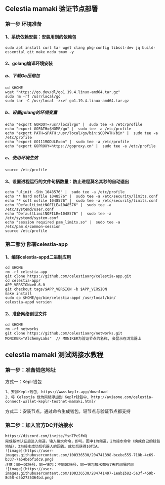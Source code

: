 ## Celestia mamaki 验证节点部署

### 第一步 环境准备

#### 1、系统依赖安装：安装用到的依赖包

    sudo apt install curl tar wget clang pkg-config libssl-dev jq build-essential git make ncdu tmux -y

#### 2、golang编译环境安装

##### a、下载Go压缩包

    cd $HOME
    wget "https://go.dev/dl/go1.19.4.linux-amd64.tar.gz"
    sudo rm -rf /usr/local/go
    sudo tar -C /usr/local -zxvf go1.19.4.linux-amd64.tar.gz

##### b、设置golang的环境变量

    echo "export GOROOT=/usr/local/go" |  sudo tee -a /etc/profile
    echo "export GOPATH=$HOME/go" |  sudo tee -a /etc/profile
    echo "export PATH=$PATH:/usr/local/go/bin:$GOPATH/bin" |  sudo tee -a /etc/profile
    echo "export GO111MODULE=on" |  sudo tee -a /etc/profile
    echo "export GOPROXY=https://goproxy.cn" |  sudo tee -a /etc/profile

##### c、使用环境生效

    source /etc/profile

#### 3、设置进程运行的文件句柄数量：防止进程莫名其秒的自动退出

    echo "ulimit -SHn 1048576" |  sudo tee -a /etc/profile
    echo "* hard nofile 1048576" |  sudo tee -a /etc/security/limits.conf
    echo "* soft nofile 1048576" |  sudo tee -a /etc/security/limits.conf
    echo "DefaultLimitNOFILE=1048576" |  sudo tee -a /etc/systemd/user.conf
    echo "DefaultLimitNOFILE=1048576" |  sudo tee -a /etc/systemd/system.conf
    echo "session required pam_limits.so" |  sudo tee -a /etc/pam.d/common-session
    source /etc/profile

### 第二部分 部署celestia-app

#### 1、编译celestia-appd二进制应用

    cd $HOME
    rm -rf celestia-app
    git clone https://github.com/celestiaorg/celestia-app.git
    cd celestia-app/
    APP_VERSION=v0.6.0
    git checkout tags/$APP_VERSION -b $APP_VERSION
    make install
    sudo cp $HOME/go/bin/celestia-appd /usr/local/bin/
    celestia-appd version

#### 2、准备网络创世文件

    cd $HOME
    rm -rf networks
    git clone https://github.com/celestiaorg/networks.git
    MONIKER="AlchemyLabs"  // MONIKER为验证节点的名称, 会显示在浏览器上




## celestia mamaki 测试网接水教程

### 第一步：准备钱包地址

方式一：Keplr钱包

    1、安装Keplr钱包, https://www.keplr.app/download
    2、将 Celestia 做为网络添加到 Keplr钱包中, http://aviaone.com/celestia-connect-wallet-keplr-testnet-mamaki.html/

方式二：安装节点，通过命令生成钱包，轻节点与验证节点都支持

### 第二步：加入官方DC开始接水

    https://discord.com/invite/YsnTPcSfWQ
    完成基本认证后进入频道，输入接水命令，即可。图中1为频道，2为接水命令（换成自己的钱包地址），3为接水成功后机器人的回答。成功后获得10TIA。
    ![image](https://user-images.githubusercontent.com/100336530/204741398-bcebe555-718b-4c69-b337-7a54bebf1dc9.png)
    注意：同一DC帐号，同一钱包；不同DC帐号，同一钱包接水都有7天的间隔时间
    ![image](https://user-images.githubusercontent.com/100336530/204741497-1eab1b82-5a3f-459b-8d58-d5b2735364bd.png)
